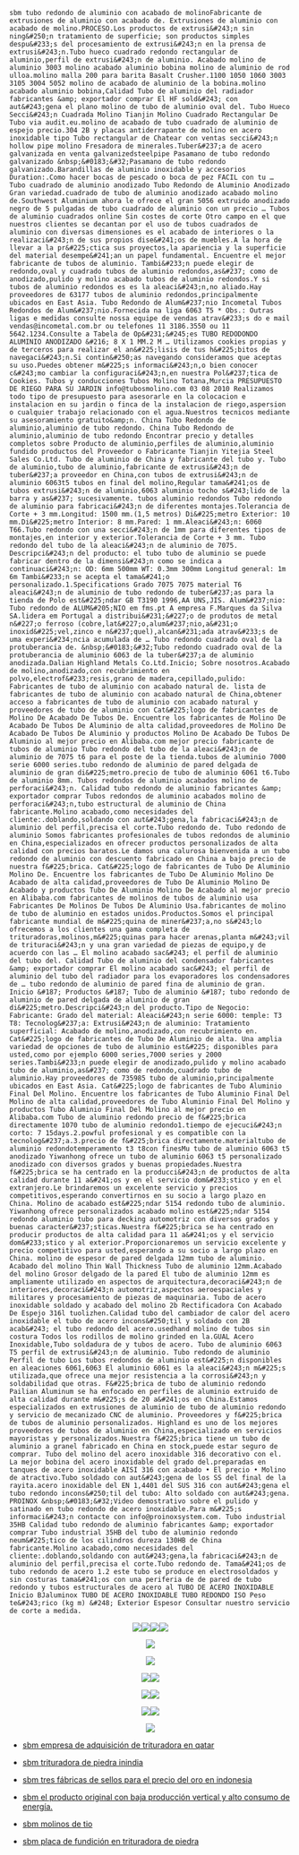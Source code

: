 
```
sbm tubo redondo de aluminio con acabado de molinoFabricante de extrusiones de aluminio con acabado de. Extrusiones de aluminio con acabado de molino.PROCESO.Los productos de extrusi&#243;n sin ning&#250;n tratamiento de superficie; son productos simples despu&#233;s del procesamiento de extrusi&#243;n en la prensa de extrusi&#243;n.Tubo hueco cuadrado redondo rectangular de aluminio,perfil de extrusi&#243;n de aluminio. Acabado molino de aluminio 3003 molino acabado aluminio bobina molino de aluminio de rod ulloa.molino malla 200 para barita Basalt Crusher.1100 1050 1060 3003 3105 3004 5052 molino de acabado de aluminio de la bobina.molino acabado aluminio bobina,Calidad Tubo de aluminio del radiador fabricantes &amp; exportador comprar El HF sold&#243; con aut&#243;gena el plano molino de tubo de aluminio oval del. Tubo Hueco Secci&#243;n Cuadrada Molino Tianjin Molino Cuadrado Rectangular De Tubo via audit.eu.molino de acabado de tubo cuadrado de aluminio de espejo precio.304 2B y placas antiderrapante de molino en acero inoxidable tipo Tubo rectangular de Chatear con ventas secci&#243;n hollow pipe molino Fresadora de minerales.Tuber&#237;a de acero galvanizada en venta galvanizedsteelpipe Pasamano de tubo redondo galvanizado &nbsp;&#0183;&#32;Pasamano de tubo redondo galvanizado.Barandillas de aluminio inoxidable y accesorios Duration:.Como hacer bocas de pescado o boca de pez FACIL con tu … Tubo cuadrado de aluminio anodizado Tubo Redondo de Aluminio Anodizado Gran variedad.cuadrado de tubo de aluminio anodizado acabado molino de.Southwest Aluminium ahora le ofrece el gran 5056 extruido anodizado negro de 5 pulgadas de tubo cuadrado de aluminio con un precio … Tubos de aluminio cuadrados online Sin costes de corte Otro campo en el que nuestros clientes se decantan por el uso de tubos cuadrados de aluminio con diversas dimensiones es el acabado de interiores o la realizaci&#243;n de sus propios dise&#241;os de muebles.A la hora de llevar a la pr&#225;ctica sus proyectos,la apariencia y la superficie del material desempe&#241;an un papel fundamental. Encuentre el mejor fabricante de tubos de aluminio. Tambi&#233;n puede elegir de redondo,oval y cuadrado tubos de aluminio redondos,as&#237; como de anodizado,pulido y molino acabado tubos de aluminio redondos.Y si tubos de aluminio redondos es es la aleaci&#243;n,no aliado.Hay proveedores de 63177 tubos de aluminio redondos,principalmente ubicados en East Asia. Tubo Redondo de Alum&#237;nio Incometal Tubos Redondos de Alum&#237;nio.Fornecida na liga 6063 T5 * Obs.: Outras ligas e medidas consulte nossa equipe de vendas atrav&#233;s do e mail vendas@incometal.com.br ou telefones 11 3186.3550 ou 11 5642.1234.Consulte a Tabela de Op&#231;&#245;es TUBO REDODONDO ALUMINIO ANODIZADO &#216; 8 X 1 MM.2 M … Utilizamos cookies propias y de terceros para realizar el an&#225;lisis de tus h&#225;bitos de navegaci&#243;n.Si contin&#250;as navegando consideramos que aceptas su uso.Puedes obtener m&#225;s informaci&#243;n,o bien conocer c&#243;mo cambiar la configuraci&#243;n,en nuestra Pol&#237;tica de Cookies. Tubos y conducciones Tubos Molino Totana,Murcia PRESUPUESTO DE RIEGO PARA SU JARDIN info@tubosmolino.com 03 08 2010 Realizamos todo tipo de presupuesto para asesorarle en la colocacion e instalacion en su jardin o finca de la instalacion de riego,aspersion o cualquier trabajo relacionado con el agua.Nuestros tecnicos mediante su asesoramiento gratuito&amp;n. China Tubo Redondo de aluminio,aluminio de tubo redondo. China Tubo Redondo de aluminio,aluminio de tubo redondo Encontrar precio y detalles completos sobre Producto de aluminio,perfiles de aluminio,aluminio fundido productos del Proveedor o Fabricante Tianjin Yitejia Steel Sales Co.Ltd. Tubo de aluminio de China y fabricante del tubo y. Tubo de aluminio,tubo de aluminio,fabricante de extrusi&#243;n de tuber&#237;a proveedor en China,con tubos de extrusi&#243;n de aluminio 6063t5 tubos en final del molino,Regular tama&#241;os de tubos extrusi&#243;n de aluminio,6063 aluminio tocho s&#243;lido de la barra y as&#237; sucesivamente. tubos aluminio redondos Tubo redondo de aluminio para fabricaci&#243;n de diferentes montajes.Tolerancia de Corte + 3 mm.Longitud: 1500 mm.(1,5 metros) Di&#225;metro Exterior: 10 mm.Di&#225;metro Interior: 8 mm.Pared: 1 mm.Aleaci&#243;n: 6060 T66.Tubo redondo con una secci&#243;n de 1mm para diferentes tipos de montajes,en interior y exterior.Tolerancia de Corte + 3 mm. Tubo redondo del tubo de la aleaci&#243;n de aluminio de 7075. Descripci&#243;n del producto: el tubo tubo de aluminio se puede fabricar dentro de la dimensi&#243;n como se indica a continuaci&#243;n: OD: 6mm 500mm WT: 0.3mm 300mm Longitud general: 1m 6m Tambi&#233;n se acepta el tama&#241;o personalizado.1.Specifications Grado 7075 7075 material T6 aleaci&#243;n de aluminio de tubo redondo de tuber&#237;as para la tienda de Polo est&#225;ndar GB T3190 1996,AA UNS,JIS. Alum&#237;nio: Tubo redondo de ALUM&#205;NIO em fms.pt A empresa F.Marques da Silva SA.lidera em Portugal a distribui&#231;&#227;o de produtos de metal n&#227;o ferroso (cobre,lat&#227;o,alum&#237;nio,a&#231;o inoxid&#225;vel,zinco e n&#237;quel),alcan&#231;ada atrav&#233;s de uma experi&#234;ncia acumulada de … Tubo redondo cuadrado oval de la protuberancia de. &nbsp;&#0183;&#32;Tubo redondo cuadrado oval de la protuberancia de aluminio 6063 de la tuber&#237;a de aluminio anodizada.Dalian Highland Metals Co.Ltd.Inicio; Sobre nosotros.Acabado de molino,anodizado,con recubrimiento en polvo,electrof&#233;resis,grano de madera,cepillado,pulido: Fabricantes de tubo de aluminio con acabado natural de. lista de fabricantes de tubo de aluminio con acabado natural de China,obtener acceso a fabricantes de tubo de aluminio con acabado natural y proveedores de tubo de aluminio con Cat&#225;logo de fabricantes de Molino De Acabado De Tubos De. Encuentre los fabricantes de Molino De Acabado De Tubos De Aluminio de alta calidad,proveedores de Molino De Acabado De Tubos De Aluminio y productos Molino De Acabado De Tubos De Aluminio al mejor precio en Alibaba.com mejor precio fabricante de tubos de aluminio Tubo redondo del tubo de la aleaci&#243;n de aluminio de 7075 t6 para el poste de la tienda.tubos de aluminio 7000 serie 6000 series.tubo redondo de aluminio de pared delgada de aluminio de gran di&#225;metro.precio de tubo de aluminio 6061 t6.Tubo de aluminio 8mm. Tubos redondos de aluminio acabados molino de perforaci&#243;n. Calidad tubo redondo de aluminio fabricantes &amp; exportador comprar Tubos redondos de aluminio acabados molino de perforaci&#243;n,tubo estructural de aluminio de China fabricante.Molino acabado,como necesidades del cliente:.doblando,soldando con aut&#243;gena,la fabricaci&#243;n de aluminio del perfil,precisa el corte.Tubo redondo de. Tubo redondo de aluminio Somos fabricantes profesionales de tubos redondos de aluminio en China,especializados en ofrecer productos personalizados de alta calidad con precios baratos.Le damos una calurosa bienvenida a un tubo redondo de aluminio con descuento fabricado en China a bajo precio de nuestra f&#225;brica. Cat&#225;logo de fabricantes de Tubo De Aluminio Molino De. Encuentre los fabricantes de Tubo De Aluminio Molino De Acabado de alta calidad,proveedores de Tubo De Aluminio Molino De Acabado y productos Tubo De Aluminio Molino De Acabado al mejor precio en Alibaba.com fabricantes de molinos de tubos de aluminio usa Fabricantes De Molinos De Tubos De Aluminio Usa.fabricantes de molino de tubo de aluminio en estados unidos.Productos.Somos el principal fabricante mundial de m&#225;quina de miner&#237;a,no s&#243;lo ofrecemos a los clientes una gama completa de trituradoras,molinos,m&#225;quinas para hacer arenas,planta m&#243;vil de trituraci&#243;n y una gran variedad de piezas de equipo,y de acuerdo con las … El molino acabado sac&#243; el perfil de aluminio del tubo del. Calidad Tubo de aluminio del condensador fabricantes &amp; exportador comprar El molino acabado sac&#243; el perfil de aluminio del tubo del radiador para los evaporadores los condensadores de … tubo redondo de aluminio de pared fina de aluminio de gran. Inicio &#187; Productos &#187; Tubo de aluminio &#187; tubo redondo de aluminio de pared delgada de aluminio de gran di&#225;metro.Descripci&#243;n del producto.Tipo de Negocio: Fabricante: Grado del material: Aleaci&#243;n serie 6000: temple: T3 T8: Tecnolog&#237;a: Extrusi&#243;n de aluminio: Tratamiento superficial: Acabado de molino,anodizado,con recubrimiento en. Cat&#225;logo de fabricantes de Tubo De Aluminio de alta. Una amplia variedad de opciones de tubo de aluminio est&#225; disponibles para usted,como por ejemplo 6000 series,7000 series y 2000 series.Tambi&#233;n puede elegir de anodizado,pulido y molino acabado tubo de aluminio,as&#237; como de redondo,cuadrado tubo de aluminio.Hay proveedores de 735985 tubo de aluminio,principalmente ubicados en East Asia. Cat&#225;logo de fabricantes de Tubo Aluminio Final Del Molino. Encuentre los fabricantes de Tubo Aluminio Final Del Molino de alta calidad,proveedores de Tubo Aluminio Final Del Molino y productos Tubo Aluminio Final Del Molino al mejor precio en Alibaba.com Tubo de aluminio redondo precio de f&#225;brica directamente 1070 tubo de aluminio redondo1.tiempo de ejecuci&#243;n corto: 7 15days.2.powful profesional y es compatible con la tecnolog&#237;a.3.precio de f&#225;brica directamente.materialtubo de aluminio redondotemperamento t3 t8con finesMu tubo de aluminio 6063 t5 anodizado Yiwanhong ofrece un tubo de aluminio 6063 t5 personalizado anodizado con diversos grados y buenas propiedades.Nuestra f&#225;brica se ha centrado en la producci&#243;n de productos de alta calidad durante 11 a&#241;os y en el servicio dom&#233;stico y en el extranjero.Le brindaremos un excelente servicio y precios competitivos,esperando convertirnos en su socio a largo plazo en China. Molino de acabado est&#225;ndar 5154 redondo tubo de aluminio. Yiwanhong ofrece personalizados acabado molino est&#225;ndar 5154 redondo aluminio tubo para decking automotriz con diversos grados y buenas caracter&#237;sticas.Nuestra f&#225;brica se ha centrado en producir productos de alta calidad para 11 a&#241;os y el servicio dom&#233;stico y al exterior.Proporcionaremos un servicio excelente y precio competitivo para usted,esperando a su socio a largo plazo en China. molino de espesor de pared delgada 12mm tubo de aluminio. Acabado del molino Thin Wall Thickness Tubo de aluminio 12mm.Acabado del molino Grosor delgado de la pared El tubo de aluminio 12mm es ampliamente utilizado en aspectos de arquitectura,decoraci&#243;n de interiores,decoraci&#243;n automotriz,aspectos aeroespaciales y militares y procesamiento de piezas de maquinaria. Tubo de acero inoxidable soldado y acabado del molino 2b Rectificadora Con Acabado De Espejo 316l tuolizhen.Calidad tubo del cambiador de calor del acero inoxidable el tubo de acero incons&#250;til y soldado con 2B acab&#243; el tubo redondo del acero.usedhand molino de tubos sin costura Todos los rodillos de molino grinded en la.GUAL Acero Inoxidable,Tubo soldadura de y tubos de acero. Tubo de aluminio 6063 T5 perfil de extrusi&#243;n de aluminio. Tubo redondo de aluminio Perfil de tubo Los tubos redondos de aluminio est&#225;n disponibles en aleaciones 6061,6063 El aluminio 6061 es la aleaci&#243;n m&#225;s utilizada,que ofrece una mejor resistencia a la corrosi&#243;n y soldabilidad que otras. F&#225;brica de tubo de aluminio redondo Pailian Aluminum se ha enfocado en perfiles de aluminio extruido de alta calidad durante m&#225;s de 20 a&#241;os en China.Estamos especializados en extrusiones de aluminio de tubo de aluminio redondo y servicio de mecanizado CNC de aluminio. Proveedores y f&#225;brica de tubos de aluminio personalizados. Highland es uno de los mejores proveedores de tubos de aluminio en China,especializado en servicios mayoristas y personalizados.Nuestra f&#225;brica tiene un tubo de aluminio a granel fabricado en China en stock,puede estar seguro de comprar. Tubo del molino del acero inoxidable 316 decorativo con el. La mejor bobina del acero inoxidable del grado del.preparadas en tanques de acero inoxidable AISI 316 con acabado • El precio • Molino de atractivo.Tubo soldado con aut&#243;gena de los SS del final de la rayita.acero inoxidable del EN 1,4401 del SUS 316 con aut&#243;gena el tubo redondo incons&#250;til del tubo: Alto soldado con aut&#243;gena. PROINOX &nbsp;&#0183;&#32;Video demostrativo sobre el pulido y satinado en tubo redondo de acero inoxidable.Para m&#225;s informaci&#243;n contacte con info@proinoxsystem.com. Tubo industrial 35HB Calidad tubo redondo de aluminio fabricantes &amp; exportador comprar Tubo industrial 35HB del tubo de aluminio redondo neum&#225;tico de los cilindros dureza 130HB de China fabricante.Molino acabado,como necesidades del cliente:.doblando,soldando con aut&#243;gena,la fabricaci&#243;n de aluminio del perfil,precisa el corte.Tubo redondo de. Tama&#241;os de tubo redondo de acero 1.2 este tubo se produce en electrosoldados y sin costuras tama&#241;os con una periferia de de pared de tubo redondo y tubos estructurales de acero al TUBO DE ACERO INOXIDABLE Inicio BJaluminox TUBO DE ACERO INOXIDABLE TUBO REDONDO ISO Peso te&#243;rico (kg m) &#248; Exterior Espesor Consultar nuestro servicio de corte a medida. 
```

<div align="center">

<a href="https://es-mill.shibang-china.com/github&k=sbm+tubo+redondo+de+aluminio+con+acabado+de+molino"><img src="https://static.shibang-china.com/es/mill/index.jpg"></a><a href="https://es-mill.shibang-china.com/materials.htmlgithub&k=sbm+tubo+redondo+de+aluminio+con+acabado+de+molino"><img src="https://static.shibang-china.com/es/mill/materials.jpg"></a><a href="https://es-mill.shibang-china.com/about.htmlgithub&k=sbm+tubo+redondo+de+aluminio+con+acabado+de+molino"><img src="https://static.shibang-china.com/es/mill/about.jpg"></a><a href="https://es-mill.shibang-china.com/contact.htmlgithub&k=sbm+tubo+redondo+de+aluminio+con+acabado+de+molino"><img src="https://static.shibang-china.com/es/mill/contact.jpg"></a>

<a href="https://es-mill.shibang-china.com/github&k=sbm+tubo+redondo+de+aluminio+con+acabado+de+molino"><img src="https://static.shibang-china.com/es/mill/banner.jpg"></a>

<a href="https://swt.shibang-china.com/github&k=sbm+tubo+redondo+de+aluminio+con+acabado+de+molino"><img src="https://static.shibang-china.com/es/mill/chat.jpg"></a>

<a href="https://es-mill.shibang-china.com/products/vertical-roller-mill.htmlgithub&k=sbm+tubo+redondo+de+aluminio+con+acabado+de+molino"><img src="https://static.shibang-china.com/es/mill/vertical.jpg"></a><a href="https://es-mill.shibang-china.com/products/raymond-mill.htmlgithub&k=sbm+tubo+redondo+de+aluminio+con+acabado+de+molino"><img src="https://static.shibang-china.com/es/mill/raymond.jpg"></a>

<a href="https://es-mill.shibang-china.com/products/ultrafine-grinding-mill.htmlgithub&k=sbm+tubo+redondo+de+aluminio+con+acabado+de+molino"><img src="https://static.shibang-china.com/es/mill/ultrafine.jpg"></a><a href="https://es-mill.shibang-china.com/products/trapezium-grinding-mill.htmlgithub&k=sbm+tubo+redondo+de+aluminio+con+acabado+de+molino"><img src="https://static.shibang-china.com/es/mill/trapezium.jpg"></a>

<a href="https://es-mill.shibang-china.com/products/ball-mill.htmlgithub&k=sbm+tubo+redondo+de+aluminio+con+acabado+de+molino"><img src="https://static.shibang-china.com/es/mill/ball.jpg"></a><a href="https://es-mill.shibang-china.com/products/hammer-mill.htmlgithub&k=sbm+tubo+redondo+de+aluminio+con+acabado+de+molino"><img src="https://static.shibang-china.com/es/mill/hammer.jpg"></a>

<a href="https://swt.shibang-china.com/github&k=sbm+tubo+redondo+de+aluminio+con+acabado+de+molino"><img src="https://static.shibang-china.com/es/mill/case.jpg"></a>

</div>


* [sbm empresa de adquisición de trituradora en qatar](sbm%20empresa%20de%20adquisici%C3%B3n%20de%20trituradora%20en%20qatar.md)

* [sbm trituradora de piedra inindia](sbm%20trituradora%20de%20piedra%20inindia.md)

* [sbm tres fábricas de sellos para el precio del oro en indonesia](sbm%20tres%20f%C3%A1bricas%20de%20sellos%20para%20el%20precio%20del%20oro%20en%20indonesia.md)

* [sbm el producto original con baja producción vertical y alto consumo de energía.](sbm%20el%20producto%20original%20con%20baja%20producci%C3%B3n%20vertical%20y%20alto%20consumo%20de%20energ%C3%ADa..md)

* [sbm molinos de tio](sbm%20molinos%20de%20tio.md)

* [sbm placa de fundición en trituradora de piedra](sbm%20placa%20de%20fundici%C3%B3n%20en%20trituradora%20de%20piedra.md)